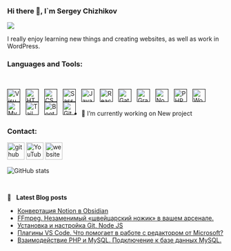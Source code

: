 ### Hi there 👋, I`m Sergey Chizhikov

![](https://napli.ru/github.png)

I really enjoy learning new things and creating websites, as well as work in WordPress.

### Languages and Tools:

<br />

[<img align="left" alt="Visual Studio Code" width="30px" src="https://cdn.jsdelivr.net/gh/devicons/devicon/icons/vscode/vscode-original.svg" style="padding-right:10px;" />]()
[<img align="left" alt="HTML5" width="30px" src="https://cdn.jsdelivr.net/gh/devicons/devicon/icons/html5/html5-original.svg" style="padding-right:10px;" />]()
[<img align="left" alt="CSS3" width="30px" src="https://cdn.jsdelivr.net/gh/devicons/devicon/icons/css3/css3-original.svg" style="padding-right:10px;" />]()
[<img align="left" alt="Sass" width="30px" src="https://cdn.jsdelivr.net/gh/devicons/devicon/icons/sass/sass-original.svg" style="padding-right:10px;" />]()
[<img align="left" alt="JavaScript" width="30px" src="https://cdn.jsdelivr.net/gh/devicons/devicon/icons/javascript/javascript-original.svg" style="padding-right:10px;" />]()
[<img align="left" alt="React" width="30px" src="https://cdn.jsdelivr.net/gh/devicons/devicon/icons/react/react-original.svg" style="padding-right:10px;" />]()
[<img align="left" alt="Gatsby" width="30px" src="https://cdn.jsdelivr.net/gh/devicons/devicon/icons/gatsby/gatsby-original.svg" style="padding-right:10px;" />]()
[<img align="left" alt="GraphQL" width="30px" src="https://cdn.jsdelivr.net/gh/devicons/devicon/icons/graphql/graphql-plain.svg" style="padding-right:10px;" />]()
[<img align="left" alt="Node.js" width="30px" src="https://cdn.jsdelivr.net/gh/devicons/devicon/icons/nodejs/nodejs-original.svg" style="padding-right:10px;" />]()
[<img align="left" alt="PHP" width="30px" src="https://cdn.jsdelivr.net/gh/devicons/devicon/icons/php/php-original.svg" style="padding-right:10px;" />]()
[<img align="left" alt="WordPress" width="30px" src="https://cdn.jsdelivr.net/gh/devicons/devicon/icons/wordpress/wordpress-original.svg" style="padding-right:10px;" />]()
[<img align="left" alt="MySQL" width="30px" src="https://cdn.jsdelivr.net/gh/devicons/devicon/icons/mysql/mysql-original.svg" style="padding-right:10px;" />]()
[<img align="left" alt="Tailwind" width="30px" src="https://cdn.jsdelivr.net/gh/devicons/devicon/icons/tailwindcss/tailwindcss-plain.svg" style="padding-right:10px;" />]()
[<img align="left" alt="Bootstrap" width="30px" src="https://cdn.jsdelivr.net/gh/devicons/devicon/icons/bootstrap/bootstrap-original-wordmark.svg" style="padding-right:10px;" />]()
[<img align="left" alt="Git" width="30px" src="https://cdn.jsdelivr.net/gh/devicons/devicon/icons/git/git-original.svg" style="padding-right:10px;" />]()

<br/>
<br/>

- 🔭 I’m currently working on New project

### Contact:

[<img src='https://cdn.simpleicons.org/github/ffc124' alt='github' height='40'>](https://github.com/SergioChizhikov) [<img src='https://cdn.simpleicons.org/youtube/ffc124' alt='YouTube' height='40'>](https://www.youtube.com/channel/UCYnxIB9mCubB_3LBSvqBwOA)
[<img src='https://cdn.simpleicons.org/icloud/ffc124' alt='website' height='40'>](https://napli.ru)

![GitHub stats](https://github-readme-stats-sergiochizhikov.vercel.app/api?username=SergioChizhikov&show_icons=true&count_private=true&theme=dark)


<br/>

📕 &nbsp; **Latest Blog posts**

<!-- BLOG-POST-LIST:START -->
- [Конвертация Notion в Obsidian](https://napli.ru/notion-to-obsidian/)
- [FFmpeg. Незаменимый «швейцарский ножик» в вашем арсенале.](https://napli.ru/ffmpeg-multimedia-framework/)
- [Установка и настройка Git, Node JS](https://napli.ru/gitnodejs/)
- [Плагины VS Сode. Что помогает в работе с редактором от Microsoft?](https://napli.ru/vscode_plugins_for_job/)
- [Взаимодействие PHP и MySQL. Подключение к базе данных MySQL.](https://napli.ru/php-mysql-connecting-to-mysql-database/)
<!-- BLOG-POST-LIST:END -->
